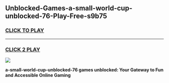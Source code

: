 
## Unblocked-Games-a-small-world-cup-unblocked-76-Play-Free-s9b75
<h3>
<a href="https://premium76.site?title=a-small-world-cup-unblocked-76&ref=20M">CLICK TO PLAY</a></h3>
<hr>

<h3>
<a href="https://premium76.site?title=a-small-world-cup-unblocked-76&ref=20M">CLICK 2 PLAY</a>
  
</h3>

<a href="https://premium76.site?title=a-small-world-cup-unblocked-76&ref=19M"><img src="https://clearcache.store/games.png"></a>


**a-small-world-cup-unblocked-76 games unblocked: Your Gateway to Fun and Accessible Online Gaming**
